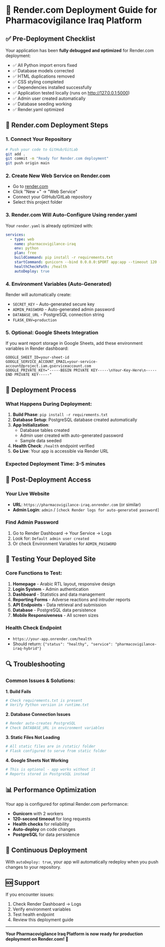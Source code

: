 # 🚀 Render.com Deployment Guide for Pharmacovigilance Iraq Platform

## ✅ Pre-Deployment Checklist

Your application has been **fully debugged and optimized** for Render.com deployment:

- ✅ All Python import errors fixed
- ✅ Database models corrected
- ✅ HTML duplications removed
- ✅ CSS styling completed
- ✅ Dependencies installed successfully
- ✅ Application tested locally (runs on http://127.0.0.1:5000)
- ✅ Admin user created automatically
- ✅ Database seeding working
- ✅ Render.yaml optimized

## 🔧 Render.com Deployment Steps

### 1. **Connect Your Repository**
```bash
# Push your code to GitHub/GitLab
git add .
git commit -m "Ready for Render.com deployment"
git push origin main
```

### 2. **Create New Web Service on Render.com**
- Go to [render.com](https://render.com)
- Click "New +" → "Web Service"
- Connect your GitHub/GitLab repository
- Select this project folder

### 3. **Render.com Will Auto-Configure Using render.yaml**
Your `render.yaml` is already optimized with:
```yaml
services:
  - type: web
    name: pharmacovigilance-iraq
    env: python
    plan: free
    buildCommand: pip install -r requirements.txt
    startCommand: gunicorn --bind 0.0.0.0:$PORT app:app --timeout 120 --workers 2
    healthCheckPath: /health
    autoDeploy: true
```

### 4. **Environment Variables (Auto-Generated)**
Render will automatically create:
- `SECRET_KEY` - Auto-generated secure key
- `ADMIN_PASSWORD` - Auto-generated admin password
- `DATABASE_URL` - PostgreSQL connection string
- `FLASK_ENV=production`

### 5. **Optional: Google Sheets Integration**
If you want report storage in Google Sheets, add these environment variables in Render dashboard:
```
GOOGLE_SHEET_ID=your-sheet-id
GOOGLE_SERVICE_ACCOUNT_EMAIL=your-service-account@project.iam.gserviceaccount.com
GOOGLE_PRIVATE_KEY="-----BEGIN PRIVATE KEY-----\nYour-Key-Here\n-----END PRIVATE KEY-----"
```

## 🎯 Deployment Process

### What Happens During Deployment:
1. **Build Phase**: `pip install -r requirements.txt`
2. **Database Setup**: PostgreSQL database created automatically
3. **App Initialization**: 
   - Database tables created
   - Admin user created with auto-generated password
   - Sample data seeded
4. **Health Check**: `/health` endpoint verified
5. **Go Live**: Your app is accessible via Render URL

### Expected Deployment Time: **3-5 minutes**

## 🔐 Post-Deployment Access

### **Your Live Website**
- **URL**: `https://pharmacovigilance-iraq.onrender.com` (or similar)
- **Admin Login**: `admin` / `[check Render logs for auto-generated password]`

### **Find Admin Password**
1. Go to Render Dashboard → Your Service → Logs
2. Look for: `Default admin user created`
3. Or check Environment Variables for `ADMIN_PASSWORD`

## 🧪 Testing Your Deployed Site

### **Core Functions to Test:**
1. **Homepage** - Arabic RTL layout, responsive design
2. **Login System** - Admin authentication
3. **Dashboard** - Statistics and data management
4. **Reporting Forms** - Adverse reactions and intruder reports
5. **API Endpoints** - Data retrieval and submission
6. **Database** - PostgreSQL data persistence
7. **Mobile Responsiveness** - All screen sizes

### **Health Check Endpoint**
- `https://your-app.onrender.com/health`
- Should return: `{"status": "healthy", "service": "pharmacovigilance-iraq-hybrid"}`

## 🔍 Troubleshooting

### **Common Issues & Solutions:**

**1. Build Fails**
```bash
# Check requirements.txt is present
# Verify Python version in runtime.txt
```

**2. Database Connection Issues**
```bash
# Render auto-creates PostgreSQL
# Check DATABASE_URL in environment variables
```

**3. Static Files Not Loading**
```bash
# All static files are in /static/ folder
# Flask configured to serve from static folder
```

**4. Google Sheets Not Working**
```bash
# This is optional - app works without it
# Reports stored in PostgreSQL instead
```

## 📊 Performance Optimization

Your app is configured for optimal Render.com performance:
- **Gunicorn** with 2 workers
- **120-second timeout** for long requests
- **Health checks** for reliability
- **Auto-deploy** on code changes
- **PostgreSQL** for data persistence

## 🔄 Continuous Deployment

With `autoDeploy: true`, your app will automatically redeploy when you push changes to your repository.

## 🆘 Support

If you encounter issues:
1. Check Render Dashboard → Logs
2. Verify environment variables
3. Test health endpoint
4. Review this deployment guide

---

**Your Pharmacovigilance Iraq Platform is now ready for production deployment on Render.com! 🎉**